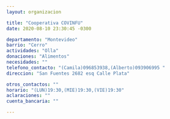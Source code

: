 ```yaml
---
layout: organizacion

title: "Cooperativa COVINFU"
date: 2020-08-10 23:30:45 -0300

departamento: "Montevideo"
barrio: "Cerro"
actividades: "Olla"
donaciones: "Alimentos"
necesidades: ""
telefono_contacto: "(Camila)096853938,(Alberto)093906995 "
direccion: "San Fuentes 2682 esq Calle Plata"

otros_contactos: ""
horario: "(LUN)19:30,(MIE)19:30,(VIE)19:30"
aclaraciones: ""
cuenta_bancaria: ""

---
```

